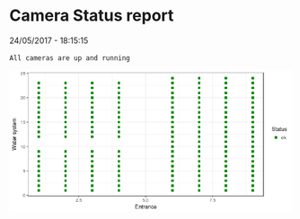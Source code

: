 Camera Status report
================
24/05/2017 - 18:15:15

    All cameras are up and running

![](camreport_files/figure-markdown_github/unnamed-chunk-2-1.png)
